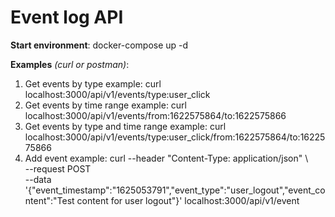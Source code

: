 # Event log API

**Start environment**: docker-compose up -d

**Examples** _(curl or postman)_:

1. Get events by type example: curl localhost:3000/api/v1/events/type:user_click 
2. Get events by time range example: curl localhost:3000/api/v1/events/from:1622575864/to:1622575866
3. Get events by type and time range example: curl localhost:3000/api/v1/events/type:user_click/from:1622575864/to:1622575866
4. Add event example: curl --header "Content-Type: application/json" \                               
   --request POST \
   --data '{"event_timestamp":"1625053791","event_type":"user_logout","event_content":"Test content for user logout"}' localhost:3000/api/v1/event